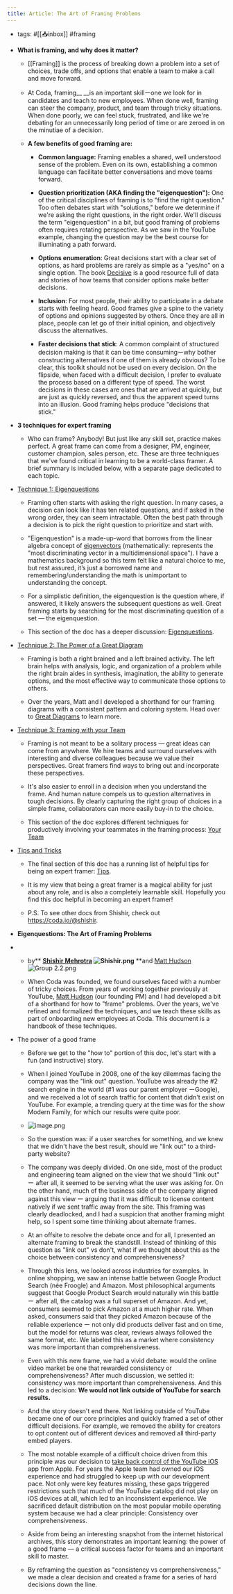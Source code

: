 ```yaml
---
title: Article: The Art of Framing Problems
---
```


- tags: #[[📥inbox]] #framing

- **What is framing, and why does it matter?**
	 - [[Framing]] is the process of breaking down a problem into a set of choices, trade offs, and options that enable a team to make a call and move forward.

	 - At Coda, framing__ __is an important skillーone we look for in candidates and teach to new employees. When done well, framing can steer the company, product, and team through tricky situations. When done poorly, we can feel stuck, frustrated, and like we're debating for an unnecessarily long period of time or are zeroed in on the minutiae of a decision.

	 - **A few benefits of good framing are:**
		 - **Common language:** Framing enables a shared, well understood sense of the problem. Even on its own, establishing a common language can facilitate better conversations and move teams forward.

		 - **Question prioritization **__(AKA finding the "eigenquestion")__**:** One of the critical disciplines of framing is to "find the right question." Too often debates start with "solutions," before we determine if we're asking the right questions, in the right order. We'll discuss the term "eigenquestion" in a bit, but good framing of problems often requires rotating perspective. As we saw in the YouTube example, changing the question may be the best course for illuminating a path forward.

		 - **Options enumeration**: Great decisions start with a clear set of options, as hard problems are rarely as simple as a "yes/no" on a single option. The book [Decisive](https://www.amazon.com/Decisive-Make-Better-Choices-Life/dp/0307956393) is a good resource full of data and stories of how teams that consider options make better decisions.

		 - **Inclusion**: For most people, their ability to participate in a debate starts with feeling heard. Good frames give a spine to the variety of options and opinions suggested by others. Once they are all in place, people can let go of their initial opinion, and objectively discuss the alternatives.

		 - **Faster decisions that stick**: A common complaint of structured decision making is that it can be time consumingーwhy bother constructing alternatives if one of them is already obvious? To be clear, this toolkit should not be used on every decision. On the flipside, when faced with a difficult decision, I prefer to evaluate the process based on a different type of speed. The worst decisions in these cases are ones that are arrived at quickly, but are just as quickly reversed, and thus the apparent speed turns into an illusion. Good framing helps produce "decisions that stick."

- **3 techniques for expert framing**
	 - Who can frame? Anybody! But just like any skill set, practice makes perfect. A great frame can come from a designer, PM, engineer, customer champion, sales person, etc. These are three techniques that we've found critical in learning to be a world-class framer. A brief summary is included below, with a separate page dedicated to each topic.

- [Technique 1: Eigenquestions](https://coda.io/d/Eigenquestions-The-Art-of-Framing-Problems_dQnxKKTYZ4r/Eigenquestions_suzye)
	 - Framing often starts with asking the right question. In many cases, a decision can look like it has ten related questions, and if asked in the wrong order, they can seem intractable. Often the best path through a decision is to pick the right question to prioritize and start with.

	 - "Eigenquestion" is a made-up-word that borrows from the linear algebra concept of [eigenvectors](https://en.wikipedia.org/wiki/Eigenvalues_and_eigenvectors) (mathematically: represents the "most discriminating vector in a multidimensional space"). I have a mathematics background so this term felt like a natural choice to me, but rest assured, it’s just a borrowed name and remembering/understanding the math is unimportant to understanding the concept.

	 - For a simplistic definition, the eigenquestion is the question where, if answered, it likely answers the subsequent questions as well. Great framing starts by searching for the most discriminating question of a set — the eigenquestion.

	 - This section of the doc has a deeper discussion: [Eigenquestions](https://coda.io/d/Eigenquestions-The-Art-of-Framing-Problems_dQnxKKTYZ4r/Eigenquestions_suzye).

- [Technique 2: The Power of a Great Diagram](https://coda.io/d/Eigenquestions-The-Art-of-Framing-Problems_dQnxKKTYZ4r/Great-Diagrams_suzUd)
	 - Framing is both a right brained and a left brained activity. The left brain helps with analysis, logic, and organization of a problem while the right brain aides in synthesis, imagination, the ability to generate options, and the most effective way to communicate those options to others.

	 - Over the years, Matt and I developed a shorthand for our framing diagrams with a consistent pattern and coloring system. Head over to [Great Diagrams](https://coda.io/d/Eigenquestions-The-Art-of-Framing-Problems_dQnxKKTYZ4r/Great-Diagrams_suzUd) to learn more.

- [Technique 3: Framing with your Team](https://coda.io/d/Eigenquestions-The-Art-of-Framing-Problems_dQnxKKTYZ4r/Your-Team_suzWi)
	 - Framing is not meant to be a solitary process — great ideas can come from anywhere. We hire teams and surround ourselves with interesting and diverse colleagues because we value their perspectives. Great framers find ways to bring out and incorporate these perspectives.

	 - It's also easier to enroll in a decision when you understand the frame. And human nature compels us to question alternatives in tough decisions. By clearly capturing the right group of choices in a simple frame, collaborators can more easily buy-in to the choice.

	 - This section of the doc explores different techniques for productively involving your teammates in the framing process: [Your Team](https://coda.io/d/Eigenquestions-The-Art-of-Framing-Problems_dQnxKKTYZ4r/Your-Team_suzWi)

- [Tips and Tricks](https://coda.io/d/Eigenquestions-The-Art-of-Framing-Problems_dQnxKKTYZ4r/Tips_suaTD)
	 - The final section of this doc has a running list of helpful tips for being an expert framer: [Tips](https://coda.io/d/Eigenquestions-The-Art-of-Framing-Problems_dQnxKKTYZ4r/Tips_suaTD).

	 - It is my view that being a great framer is a magical ability for just about any role, and is also a completely learnable skill. Hopefully you find this doc helpful in becoming an expert framer!

	 - P.S. To see other docs from Shishir, check out https://coda.io/@shishir.

- **Eigenquestions: The Art of Framing Problems**

- 
	 - by** **[Shishir Mehrotra](https://coda.io/@shishir) **![Shishir.png](https://codahosted.io/docs/QnxKKTYZ4r/blobs/bl-mzas29z4bl/7e883ba6c277f51f8327ab92741a5ef1616c8ad0e4baceefd1e62443796c07ae1a2db4417844d4eb38697bb0b25f0bd2016d72b22aeb5e6df9d70fe9c860475fec0111764dde8731db826af847cb6966f60b88223aa3bee4cd2d5e738b66bd67847ff3f7)****   **and [Matt Hudson](https://coda.io/@matt) ![Group 2.2.png](https://codahosted.io/docs/QnxKKTYZ4r/blobs/bl-NtE_-aZ5vM/42893a027ac74a20e5fc6c8e8962d2953d62c31a1c5a9bd5da635ff55049902136199cd00817d7e3adaad68119645e6ab62334af1481c54b3d8568ef54d17aab63092d3ba2c98f3ceb12bdfafb86dfdc306920ac15849f9de8638af8c88b9eed653acb25)

	 - When Coda was founded, we found ourselves faced with a number of tricky choices. From years of working together previously at YouTube, [Matt Hudson](https://coda.io/@matt) (our founding PM) and I had developed a bit of a shorthand for how to "frame" problems. Over the years, we've refined and formalized the techniques, and we teach these skills as part of onboarding new employees at Coda. This document is a handbook of these techniques.

- The power of a good frame
	 - Before we get to the "how to" portion of this doc, let's start with a fun (and instructive) story.

	 - When I joined YouTube in 2008, one of the key dilemmas facing the company was the "link out" question. YouTube was already the #2 search engine in the world (#1 was our parent employer ーGoogle), and we received a lot of search traffic for content that didn't exist on YouTube. For example, a trending query at the time was for the show Modern Family, for which our results were quite poor.

	 - ![image.png](https://codahosted.io/docs/QnxKKTYZ4r/blobs/bl--KpZRWpdZ5/cff194d1f85a1d56882b99a3aa6a4fc47b36c9f316a6f03d7ed4814324d4a797723fb8123627930c2886e11afe1d564823b4bf0e2e39022ccafabae9e544624d2d1dda67226ab2f705a082687b8828db7ff7ee7a56739cc3a8c840640f91d7e60457b6cf)

	 - So the question was: if a user searches for something, and we knew that we didn't have the best result, should we "link out" to a third-party website?

	 - The company was deeply divided. On one side, most of the product and engineering team aligned on the view that we should "link out" ー after all, it seemed to be serving what the user was asking for. On the other hand, much of the business side of the company aligned against this view ー arguing that it was difficult to license content natively if we sent traffic away from the site. This framing was clearly deadlocked, and I had a suspicion that another framing might help, so I spent some time thinking about alternate frames.

	 - At an offsite to resolve the debate once and for all, I presented an alternate framing to break the standstill. Instead of thinking of this question as "link out" vs don't, what if we thought about this as the choice between consistency and comprehensiveness?

	 - Through this lens, we looked across industries for examples. In online shopping, we saw an intense battle between Google Product Search (née Froogle) and Amazon. Most philosophical arguments suggest that Google Product Search would naturally win this battle ー after all, the catalog was a full superset of Amazon. And yet, consumers seemed to pick Amazon at a much higher rate. When asked, consumers said that they picked Amazon because of the reliable experience ー not only did products deliver fast and on time, but the model for returns was clear, reviews always followed the same format, etc. We labeled this as a market where consistency was more important than comprehensiveness.

	 - Even with this new frame, we had a vivid debate: would the online video market be one that rewarded consistency or comprehensiveness? After much discussion, we settled it: consistency was more important than comprehensiveness. And this led to a decision: __We would not link outside of YouTube for search results.__

	 - And the story doesn't end there. Not linking outside of YouTube became one of our core principles and quickly framed a set of other difficult decisions. For example, we removed the ability for creators to opt content out of different devices and removed all third-party embed players.

	 - The most notable example of a difficult choice driven from this principle was our decision to [take back control of the YouTube iOS](https://bits.blogs.nytimes.com/2012/08/06/apple-to-remove-youtube-app-from-iphone-and-ipad/) app from Apple. For years the Apple team had owned our iOS experience and had struggled to keep up with our development pace. Not only were key features missing, these gaps triggered restrictions such that much of the YouTube catalog did not play on iOS devices at all, which led to an inconsistent experience. We sacrificed default distribution on the most popular mobile operating system because we had a clear principle: Consistency over comprehensiveness.

	 - Aside from being an interesting snapshot from the internet historical archives, this story demonstrates an important learning: the power of a good frame — a critical success factor for teams and an important skill to master.

	 - By reframing the question as "consistency vs comprehensiveness," we made a clear decision and created a frame for a series of hard decisions down the line.
